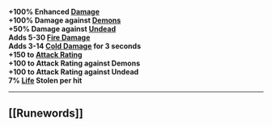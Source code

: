 **+100% Enhanced [Damage](https://diablo.fandom.com/wiki/Damage "Damage")  
+100% Damage against [Demons](https://diablo.fandom.com/wiki/Demons "Demons")  
+50% Damage against [Undead](https://diablo.fandom.com/wiki/Undead "Undead")  
Adds 5-30 [Fire Damage](https://diablo.fandom.com/wiki/Fire_Damage "Fire Damage")  
Adds 3-14 [Cold Damage](https://diablo.fandom.com/wiki/Cold_Damage "Cold Damage") for 3 seconds  
+150 to [Attack Rating](https://diablo.fandom.com/wiki/Attack_Rating "Attack Rating")  
+100 to Attack Rating against Demons  
+100 to Attack Rating against Undead  
7% [Life](https://diablo.fandom.com/wiki/Life "Life") Stolen per hit**

---
## [[Runewords]]